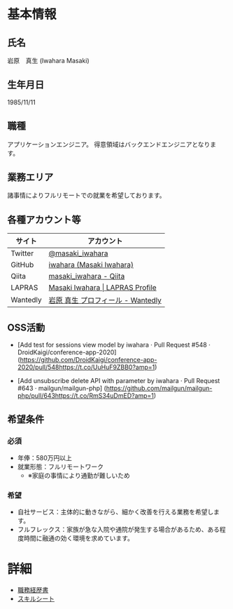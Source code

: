 # 基本情報

## 氏名
岩原　真生 (Iwahara Masaki)

## 生年月日
1985/11/11

## 職種
アプリケーションエンジニア。
得意領域はバックエンドエンジニアとなります。

## 業務エリア
諸事情によりフルリモートでの就業を希望しております。

## 各種アカウント等
|サイト|アカウント|
|------|---------------|
|Twitter|[@masaki_iwahara](https://twitter.com/masaki_iwahara)|
|GitHub|[iwahara \(Masaki Iwahara\)](https://github.com/iwahara)|
|Qiita|[masaki\_iwahara \- Qiita](https://qiita.com/masaki_iwahara)|
|LAPRAS|[Masaki Iwahara \| LAPRAS Profile](https://lapras.com/public/V7JDDY2)|
|Wantedly|[岩原 真生 プロフィール \- Wantedly](https://www.wantedly.com/users/18190996)|

## OSS活動
- [Add test for sessions view model by iwahara · Pull Request \#548 · DroidKaigi/conference\-app\-2020]
(https://github.com/DroidKaigi/conference-app-2020/pull/548https://t.co/UuHuF9ZBB0?amp=1)

- [Add unsubscribe delete API with parameter by iwahara · Pull Request \#643 · mailgun/mailgun\-php]
(https://github.com/mailgun/mailgun-php/pull/643https://t.co/RmS34uDmED?amp=1)


## 希望条件

### 必須
- 年俸：580万円以上
- 就業形態：フルリモートワーク
    - ※家庭の事情により通勤が難しいため

### 希望
- 自社サービス：主体的に動きながら、細かく改善を行える業務を希望します。
- フルフレックス：家族が急な入院や通院が発生する場合があるため、ある程度時間に融通の効く環境を求めています。

# 詳細

- [職務経歴書](JobHistory.md)
- [スキルシート](Skill.md)